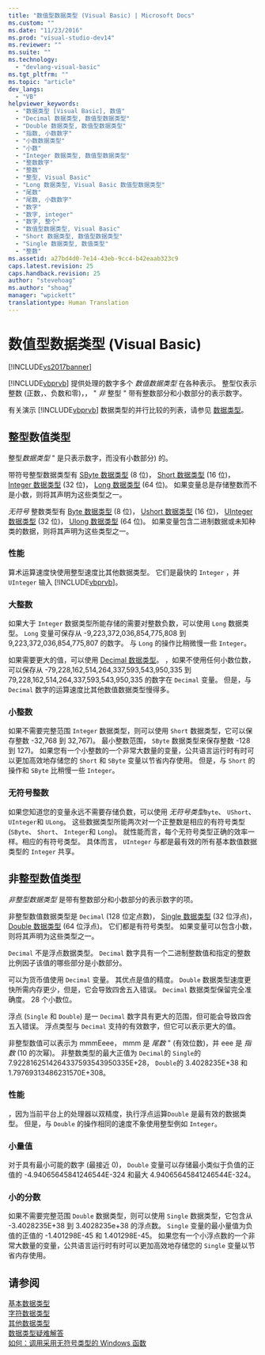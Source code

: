 ```yaml
---
title: "数值型数据类型 (Visual Basic) | Microsoft Docs"
ms.custom: ""
ms.date: "11/23/2016"
ms.prod: "visual-studio-dev14"
ms.reviewer: ""
ms.suite: ""
ms.technology: 
  - "devlang-visual-basic"
ms.tgt_pltfrm: ""
ms.topic: "article"
dev_langs: 
  - "VB"
helpviewer_keywords: 
  - "数据类型 [Visual Basic], 数值"
  - "Decimal 数据类型, 数值型数据类型"
  - "Double 数据类型, 数值型数据类型"
  - "指数, 小数数字"
  - "小数数据类型"
  - "小数"
  - "Integer 数据类型, 数值型数据类型"
  - "整数数字"
  - "整数"
  - "整型, Visual Basic"
  - "Long 数据类型, Visual Basic 数值型数据类型"
  - "尾数"
  - "尾数, 小数数字"
  - "数字"
  - "数字, integer"
  - "数字, 整个"
  - "数值型数据类型, Visual Basic"
  - "Short 数据类型, 数值型数据类型"
  - "Single 数据类型, 数值类型"
  - "整数"
ms.assetid: a27bd4d0-7e14-43eb-9cc4-b42eaab323c9
caps.latest.revision: 25
caps.handback.revision: 25
author: "stevehoag"
ms.author: "shoag"
manager: "wpickett"
translationtype: Human Translation
---
```

# 数值型数据类型 (Visual Basic)
[!INCLUDE[vs2017banner](../../../../csharp/includes/vs2017banner.md)]

[!INCLUDE[vbprvb](../../../../csharp/programming-guide/concepts/linq/includes/vbprvb_md.md)] 提供处理的数字多个 *数值数据类型* 在各种表示。  整型仅表示整数 \(正数，、负数和零\)，， " *非* 整型 " 带有整数部分和小数部分的表示数字。  
  
 有关演示 [!INCLUDE[vbprvb](../../../../csharp/programming-guide/concepts/linq/includes/vbprvb_md.md)] 数据类型的并行比较的列表，请参见 [数据类型](../../../../visual-basic/language-reference/data-types/data-type-summary.md)。  
  
## 整型数值类型  
 整型*数据类型* " 是只表示数字，而没有小数部分\) 的。  
  
 带符号整型数据类型有 [SByte 数据类型](../../../../visual-basic/language-reference/data-types/sbyte-data-type.md) \(8 位\)， [Short 数据类型](../../../../visual-basic/language-reference/data-types/short-data-type.md) \(16 位\)， [Integer 数据类型](../../../../visual-basic/language-reference/data-types/integer-data-type.md) \(32 位\)， [Long 数据类型](../../../../visual-basic/language-reference/data-types/long-data-type.md) \(64 位\)。  如果变量总是存储整数而不是小数，则将其声明为这些类型之一。  
  
 *无符号* 整数类型有 [Byte 数据类型](../../../../visual-basic/language-reference/data-types/byte-data-type.md) \(8 位\)， [Ushort 数据类型](../../../../visual-basic/language-reference/data-types/ushort-data-type.md) \(16 位\)， [UInteger 数据类型](../../../../visual-basic/language-reference/data-types/uinteger-data-type.md) \(32 位\)， [Ulong 数据类型](../../../../visual-basic/language-reference/data-types/ulong-data-type.md) \(64 位\)。  如果变量包含二进制数据或未知种类的数据，则将其声明为这些类型之一。  
  
### 性能  
 算术运算速度快使用整型速度比其他数据类型。  它们是最快的 `Integer` ，并 `UInteger` 输入 [!INCLUDE[vbprvb](../../../../csharp/programming-guide/concepts/linq/includes/vbprvb_md.md)]。  
  
### 大整数  
 如果大于 `Integer` 数据类型所能存储的需要对整数负数，可以使用 `Long` 数据类型。  `Long` 变量可保存从 \-9,223,372,036,854,775,808 到 9,223,372,036,854,775,807 的数字。  与 `Long` 的操作比稍微慢一些 `Integer`。  
  
 如果需要更大的值，可以使用 [Decimal 数据类型](../../../../visual-basic/language-reference/data-types/decimal-data-type.md)。  ，如果不使用任何小数位数，可以保存从 \-79,228,162,514,264,337,593,543,950,335 到 79,228,162,514,264,337,593,543,950,335 的数字在 `Decimal` 变量。  但是，与 `Decimal` 数字的运算速度比其他数值数据类型慢得多。  
  
### 小整数  
 如果不需要完整范围 `Integer` 数据类型，则可以使用 `Short` 数据类型，它可以保存整数 \-32,768 到 32,767\)。  最小整数范围， `SByte` 数据类型来保存整数 \-128 到 127\)。  如果您有一个小整数的一个非常大数量的变量，公共语言运行时有时可以更加高效地存储您的 `Short` 和 `SByte` 变量以节省内存使用。  但是，与 `Short` 的操作和 `SByte` 比稍慢一些 `Integer`。  
  
### 无符号整数  
 如果您知道您的变量永远不需要存储负数，可以使用 *无符号类型*`Byte`、 `UShort`、 `UInteger`和 `ULong`。  这些数据类型所能两次对一个正整数是相应的有符号类型 \(`SByte`、 `Short`、 `Integer`和 `Long`\)。  就性能而言，每个无符号类型正确的效率一样。相应的有符号类型。  具体而言， `UInteger` 与都是最有效的所有基本数值数据类型的 `Integer` 共享。  
  
## 非整型数值类型  
 *非整型数据类型* 是带有整数部分和小数部分的表示数字的项。  
  
 非整型数值数据类型是 `Decimal` \(128 位定点数\)， [Single 数据类型](../../../../visual-basic/language-reference/data-types/single-data-type.md) \(32 位浮点\)， [Double 数据类型](../../../../visual-basic/language-reference/data-types/double-data-type.md) \(64 位浮点\)。  它们都是有符号类型。  如果变量可以包含小数，则将其声明为这些类型之一。  
  
 `Decimal` 不是浮点数据类型。  `Decimal` 数字具有一个二进制整数值和指定的整数比例因子该值的哪些部分是小数部分。  
  
 可以为货币值使用 `Decimal` 变量。  其优点是值的精度。  `Double` 数据类型速度更快所需内存更少，但是，它会导致四舍五入错误。  `Decimal` 数据类型保留完全准确度。 28 个小数位。  
  
 浮点 \(`Single` 和 `Double`\) 是一 `Decimal` 数字具有更大的范围，但可能会导致四舍五入错误。  浮点类型与 `Decimal` 支持的有效数字，但它可以表示更大的值。  
  
 非整型数值可以表示为 mmmEeee， mmm 是 *尾数* " \(有效位数\)，并 eee 是 *指数* \(10 的次幂\)。  非整数类型的最大正值为 `Decimal`的 `Single`的 7.9228162514264337593543950335E\+28， `Double`的 3.4028235E\+38 和 1.79769313486231570E\+308。  
  
### 性能  
 ，因为当前平台上的处理器以双精度，执行浮点运算`Double` 是最有效的数据类型。  但是，与 `Double` 的操作相同的速度不象使用整型例如 `Integer`。  
  
### 小量值  
 对于具有最小可能的数字 \(最接近 0\)， `Double` 变量可以存储最小类似于负值的正值的 \-4.94065645841246544E\-324 和最大 4.94065645841246544E\-324。  
  
### 小的分数  
 如果不需要完整范围 `Double` 数据类型，则可以使用 `Single` 数据类型，它包含从 \-3.4028235E\+38 到 3.4028235e\+38 的浮点数。  `Single` 变量的最小量值为负值的正值的 \-1.401298E\-45 和 1.401298E\-45。  如果您有一个小浮点数的一个非常大数量的变量，公共语言运行时有时可以更加高效地存储您的 `Single` 变量以节省内存使用。  
  
## 请参阅  
 [基本数据类型](../../../../visual-basic/programming-guide/language-features/data-types/elementary-data-types.md)   
 [字符数据类型](../../../../visual-basic/programming-guide/language-features/data-types/character-data-types.md)   
 [其他数据类型](../../../../visual-basic/programming-guide/language-features/data-types/miscellaneous-data-types.md)   
 [数据类型疑难解答](../../../../visual-basic/programming-guide/language-features/data-types/troubleshooting-data-types.md)   
 [如何：调用采用无符号类型的 Windows 函数](../../../../visual-basic/programming-guide/com-interop/how-to-call-a-windows-function-that-takes-unsigned-types.md)